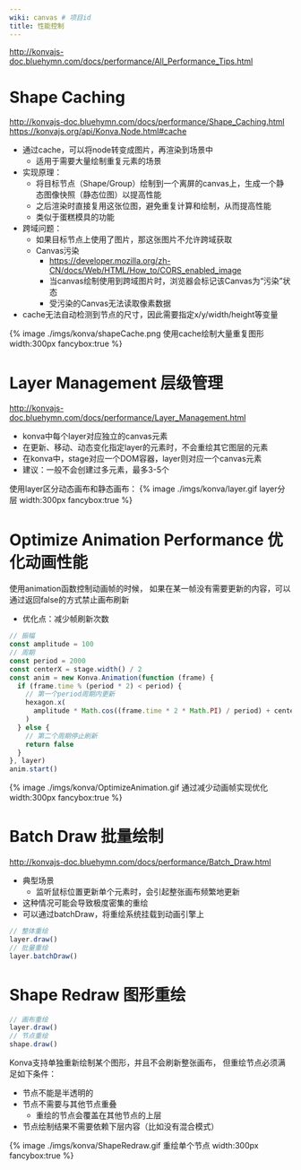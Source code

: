 ```yaml
---
wiki: canvas # 项目id
title: 性能控制
---
```


http://konvajs-doc.bluehymn.com/docs/performance/All_Performance_Tips.html

# Shape Caching

http://konvajs-doc.bluehymn.com/docs/performance/Shape_Caching.html
https://konvajs.org/api/Konva.Node.html#cache
- 通过cache，可以将node转变成图片，再渲染到场景中
  - 适用于需要大量绘制重复元素的场景
- 实现原理：
  - 将目标节点（Shape/Group）绘制到一个离屏的canvas上，生成一个静态图像快照（静态位图）以提高性能
  - 之后渲染时直接复用这张位图，避免重复计算和绘制，从而提高性能
  - 类似于蛋糕模具的功能
- 跨域问题：
  - 如果目标节点上使用了图片，那这张图片不允许跨域获取
  - Canvas污染
    - https://developer.mozilla.org/zh-CN/docs/Web/HTML/How_to/CORS_enabled_image
    - 当canvas绘制使用到跨域图片时，浏览器会标记该Canvas为“污染”状态
    - 受污染的Canvas无法读取像素数据
- cache无法自动检测到节点的尺寸，因此需要指定x/y/width/height等变量

{% image ./imgs/konva/shapeCache.png 使用cache绘制大量重复图形  width:300px fancybox:true %}


# Layer Management 层级管理
http://konvajs-doc.bluehymn.com/docs/performance/Layer_Management.html

- konva中每个layer对应独立的canvas元素
- 在更新、移动、动态变化指定layer的元素时，不会重绘其它图层的元素
- 在konva中，stage对应一个DOM容器，layer则对应一个canvas元素
- 建议：一般不会创建过多元素，最多3-5个

使用layer区分动态画布和静态画布：
{% image ./imgs/konva/layer.gif layer分层  width:300px fancybox:true %}

# Optimize Animation Performance 优化动画性能

使用animation函数控制动画帧的时候，
如果在某一帧没有需要更新的内容，可以通过返回false的方式禁止画布刷新
- 优化点：减少帧刷新次数
```javascript
// 振幅
const amplitude = 100
// 周期
const period = 2000
const centerX = stage.width() / 2
const anim = new Konva.Animation(function (frame) {
  if (frame.time % (period * 2) < period) {
    // 第一个period周期内更新
    hexagon.x(
      amplitude * Math.cos((frame.time * 2 * Math.PI) / period) + centerX
    )
  } else {
    // 第二个周期停止刷新
    return false
  }
}, layer)
anim.start()
```
{% image ./imgs/konva/OptimizeAnimation.gif 通过减少动画帧实现优化  width:300px fancybox:true %}

# Batch Draw 批量绘制

http://konvajs-doc.bluehymn.com/docs/performance/Batch_Draw.html

- 典型场景
  - 监听鼠标位置更新单个元素时，会引起整张画布频繁地更新
- 这种情况可能会导致极度密集的重绘
- 可以通过batchDraw，将重绘系统挂载到动画引擎上

```javascript
// 整体重绘
layer.draw()
// 批量重绘
layer.batchDraw()
```

# Shape Redraw 图形重绘

```javascript
// 画布重绘
layer.draw()
// 节点重绘
shape.draw()
```

Konva支持单独重新绘制某个图形，并且不会刷新整张画布，
但重绘节点必须满足如下条件：
- 节点不能是半透明的
- 节点不需要与其他节点重叠
  - 重绘的节点会覆盖在其他节点的上层
- 节点绘制结果不需要依赖下层内容（比如没有混合模式）


{% image ./imgs/konva/ShapeRedraw.gif 重绘单个节点  width:300px fancybox:true %}
